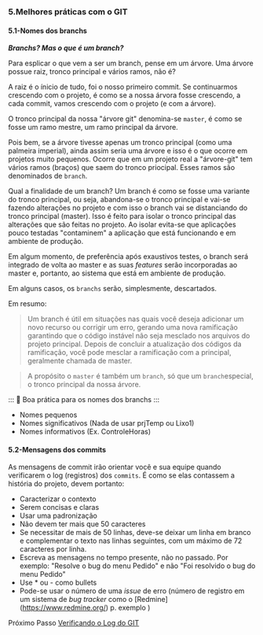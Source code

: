 ### 5.Melhores práticas com o GIT


#### 5.1-Nomes dos branchs

***Branchs? Mas o que é um branch?***

Para esplicar o que vem a ser um branch, pense em um árvore. Uma árvore possue raiz, tronco principal e vários ramos, não é?

A raiz é o ínicio de tudo, foi o nosso primeiro commit. Se continuarmos crescendo com o projeto, é como se a nossa árvora fosse crescendo, a cada commit, vamos crescendo com o projeto (e com a árvore).

O tronco principal da nossa "árvore git" denomina-se `master`, é como se fosse um ramo mestre, um ramo principal da árvore. 

Pois bem, se a árvore tivesse apenas um tronco principal (como uma palmeira imperial), ainda assim seria uma árvore e isso é o que ocorre em projetos muito pequenos. Ocorre que em um projeto real a "árvore-git" tem vários ramos (braços) que saem do tronco priocipal. Esses ramos são denominados de `branch`.

Qual a finalidade de um branch? Um branch é como se fosse uma variante do tronco principal, ou seja, abandona-se o tronco principal e vai-se fazendo alterações no projeto e com isso o branch vai se distanciando do tronco principal (master). Isso é feito para isolar o tronco principal das alterações que são feitas no projeto. Ao isolar evita-se que aplicações pouco testadas "contaminem" a aplicação que está funcionando e em ambiente de produção.

Em algum momento, de preferência após exaustivos testes, o branch será integrado de volta ao master e as suas *features* serão incorporadas ao master e, portanto, ao sistema que está em ambiente de produção. 

Em alguns casos, os `branchs` serão, simplesmente, descartados.

Em resumo:

> Um branch é útil em situações nas quais você deseja adicionar um novo recurso ou corrigir um erro, gerando uma nova ramificação garantindo que o código instável não seja mesclado nos arquivos do projeto principal. Depois de concluir a atualização dos códigos da ramificação, você pode mesclar a ramificação com a principal, geralmente chamada de master.

>A propósito o `master` é também um `branch`, só que um `branch`especial, o tronco principal da nossa árvore. 

::: :pushpin: Boa prática para os nomes dos branchs :::

- Nomes pequenos
- Nomes significativos (Nada de usar prjTemp ou Lixo1)
- Nomes informativos (Ex. ControleHoras)

#### 5.2-Mensagens dos commits

As mensagens de commit irão orientar você e sua equipe quando verificarem o log (registros) dos `commits`. É como se elas contassem a história do projeto, devem portanto:

- Caracterizar o contexto 
- Serem concisas e claras
- Usar uma padronização
- Não devem ter mais que 50 caracteres
- Se necessitar de mais de 50 linhas, deve-se deixar um linha em branco e complementar o texto nas linhas seguintes, com um máximo de 72 caracteres por linha.
- Escreva as mensagens no tempo presente, não no passado. Por exemplo: "Resolve o bug do menu Pedido" e não "Foi resolvido o bug do menu Pedido"
- Use * ou  - como bullets
- Pode-se usar o número de uma *issue* de erro (número de registro em um sistema de *bug tracker* como o [Redmine] (https://www.redmine.org/) p. exemplo )

Próximo Passo [Verificando o Log do GIT](../6-LogGit/README.md)


